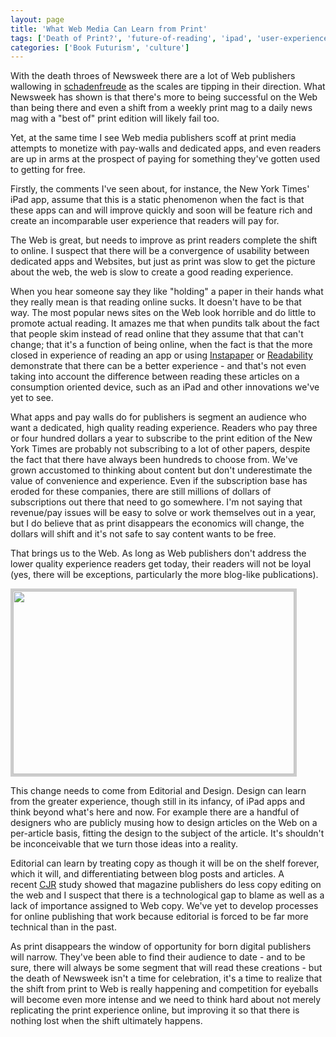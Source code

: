 ```yaml
---
layout: page
title: 'What Web Media Can Learn from Print'
tags: ['Death of Print?', 'future-of-reading', 'ipad', 'user-experience', 'web-design']
categories: ['Book Futurism', 'culture']
---
```

With the death throes of Newsweek there are a lot of Web publishers wallowing in <a href="http://www.asylum.com/2010/05/07/an-open-letter-to-magazines-from-the-internet/">schadenfreude</a> as the scales are tipping in their direction. What Newsweek has shown is that there's more to being successful on the Web than being there and even a shift from a weekly print mag to a daily news mag with a "best of" print edition will likely fail too.

Yet, at the same time I see Web media publishers scoff at print media attempts to monetize with pay-walls and dedicated apps, and even readers are up in arms at the prospect of paying for something they've gotten used to getting for free.

Firstly, the comments I've seen about, for instance, the New York Times' iPad app, assume that this is a static phenomenon when the fact is that these apps can and will improve quickly and soon will be feature rich and create an incomparable user experience that readers will pay for.

The Web is great, but needs to improve as print readers complete the shift to online. I suspect that there will be a convergence of usability between dedicated apps and Websites, but just as print was slow to get the picture about the web, the web is slow to create a good reading experience.

When you hear someone say they like "holding" a paper in their hands what they really mean is that reading online sucks. It doesn't have to be that way. The most popular news sites on the Web look horrible and do little to promote actual reading. It amazes me that when pundits talk about the fact that people skim instead of read online that they assume that that can't change; that it's a function of being online, when the fact is that the more closed in experience of reading an app or using <a href="http://www.instapaper.com/">Instapaper</a> or <a href="http://lab.arc90.com/experiments/readability/">Readability</a> demonstrate that there can be a better experience - and that's not even taking into account the difference between reading these articles on a consumption oriented device, such as an iPad and other innovations we've yet to see.

What apps and pay walls do for publishers is segment an audience who want a dedicated, high quality reading experience. Readers who pay three or four hundred dollars a year to subscribe to the print edition of the New York Times are probably not subscribing to a lot of other papers, despite the fact that there have always been hundreds to choose from. We've grown accustomed to thinking about content but don't underestimate the value of convenience and experience. Even if the subscription base has eroded for these companies, there are still millions of dollars of subscriptions out there that need to go somewhere. I'm not saying that revenue/pay issues will be easy to solve or work themselves out in a year, but I do believe that as print disappears the economics will change, the dollars will shift and it's not safe to say content wants to be free.

That brings us to the Web. As long as Web publishers don't address the lower quality experience readers get today, their readers will not be loyal (yes, there will be exceptions, particularly the more blog-like publications).

<a href="http://ageofsand.com/assets/img/uploads/2010/05/Screen-shot-2010-05-16-at-11.26.43-PM-e1274067139358.png"><img class="alignnone size-full wp-image-75" style="border: 4px solid #CCC" src="http://ageofsand.com/assets/img/uploads/2010/05/Screen-shot-2010-05-16-at-11.26.43-PM-e1274067139358.png" alt="" width="450" height="293" /></a>

This change needs to come from Editorial and Design. Design can learn from the greater experience, though still in its infancy, of iPad apps and think beyond what's here and now. For example there are a handful of designers who are publicly musing how to design articles on the Web on a per-article basis, fitting the design to the subject of the article. It's shouldn't be inconceivable that we turn those ideas into a reality.

Editorial can learn by treating copy as though it will be on the shelf forever, which it will, and differentiating between blog posts and articles. A recent <a href="http://cjr.org">CJR</a> study showed that magazine publishers do less copy editing on the web and I suspect that there is a technological gap to blame as well as a lack of importance assigned to Web copy. We've yet to develop processes for online publishing that work because editorial is forced to be far more technical than in the past.

As print disappears the window of opportunity for born digital publishers will narrow. They've been able to find their audience to date - and to be sure, there will always be some segment that will read these creations - but the death of Newsweek isn't a time for celebration, it's a time to realize that the shift from print to Web is really happening and competition for eyeballs will become even more intense and we need to think hard about not merely replicating the print experience online, but improving it so that there is nothing lost when the shift ultimately happens.
